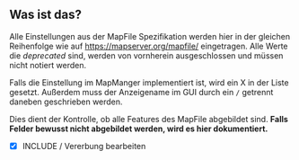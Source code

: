 ## Was ist das?

Alle Einstellungen aus der MapFile Spezifikation werden hier in der gleichen Reihenfolge wie auf
https://mapserver.org/mapfile/ eingetragen.
Alle Werte die *deprecated* sind, werden von vornherein ausgeschlossen und müssen nicht notiert werden.

Falls die Einstellung im MapManger implementiert ist, wird ein X in der Liste gesetzt.
Außerdem muss der Anzeigename im GUI durch ein `/` getrennt daneben geschrieben werden.

Dies dient der Kontrolle, ob alle Features des MapFile abgebildet sind.
**Falls Felder bewusst nicht abgebildet werden, wird es hier dokumentiert.**

- [X] INCLUDE / Vererbung bearbeiten